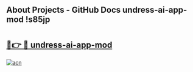 ## About Projects - GitHub Docs undress-ai-app-mod !s85jp

# <h2><a href="https://andorid.site?title=undress-ai-app-mod&ref=13PRO">🔗👉 🔴 undress-ai-app-mod</a></h2>

[![acn](https://github.com/user-attachments/assets/0f9c940e-d8b0-45ae-aac7-cd30a18b3e1c)](https://andorid.site?title=undress-ai-app-mod&ref=13PRO)

